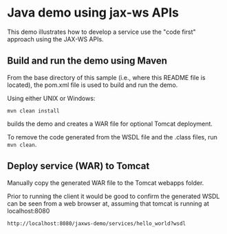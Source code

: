 # Java demo using jax-ws APIs

This demo illustrates how to develop a service use the "code first"
approach using the JAX-WS APIs.

## Build and run the demo using Maven

From the base directory of this sample (i.e., where this README file is
located), the pom.xml file is used to build and run the demo. 

Using either UNIX or Windows:

	mvn clean install

builds the demo and creates a WAR file for optional Tomcat deployment.

To remove the code generated from the WSDL file and the .class
files, run `mvn clean`.


## Deploy service (WAR) to Tomcat 

Manually copy the generated WAR file to the Tomcat webapps folder.
 
Prior to running the client it would be good to confirm the 
generated WSDL can be seen from a web browser at, assuming that tomcat is running at localhost:8080

	http://localhost:8080/jaxws-demo/services/hello_world?wsdl

